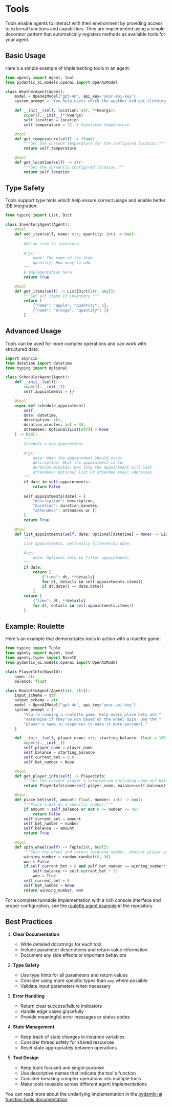 # Tools

Tools enable agents to interact with their environment by providing access to external functions and capabilities. They are implemented using a simple decorator pattern that automatically registers methods as available tools for your agent.

## Basic Usage

Here's a simple example of implementing tools in an agent:

```python
from agenty import Agent, tool
from pydantic_ai.models.openai import OpenAIModel

class WeatherAgent(Agent):
    model = OpenAIModel("gpt-4o", api_key="your-api-key")
    system_prompt = "You help users check the weather and get clothing recommendations."

    def __init__(self, location: str, **kwargs):
        super().__init__(**kwargs)
        self.location = location
        self.temperature = 72  # Simulated temperature

    @tool
    def get_temperature(self) -> float:
        """Get the current temperature for the configured location."""
        return self.temperature

    @tool
    def get_location(self) -> str:
        """Get the currently configured location."""
        return self.location
```

## Type Safety

Tools support type hints which help ensure correct usage and enable better IDE integration:

```python
from typing import List, Dict

class InventoryAgent(Agent):
    @tool
    def add_item(self, name: str, quantity: int) -> bool:
        """
        Add an item to inventory.
        
        Args:
            name: The name of the item
            quantity: How many to add
        """
        # Implementation here
        return True

    @tool
    def get_items(self) -> List[Dict[str, any]]:
        """Get all items in inventory."""
        return [
            {"name": "apple", "quantity": 5},
            {"name": "orange", "quantity": 3}
        ]
```

## Advanced Usage

Tools can be used for more complex operations and can work with structured data:

```python
import asyncio
from datetime import datetime
from typing import Optional

class SchedulerAgent(Agent):
    def __init__(self):
        super().__init__()
        self.appointments = {}

    @tool
    async def schedule_appointment(
        self,
        date: datetime,
        description: str,
        duration_minutes: int = 30,
        attendees: Optional[List[str]] = None
    ) -> bool:
        """
        Schedule a new appointment.

        Args:
            date: When the appointment should occur
            description: What the appointment is for
            duration_minutes: How long the appointment will last
            attendees: Optional list of attendee email addresses
        """
        if date in self.appointments:
            return False
            
        self.appointments[date] = {
            "description": description,
            "duration": duration_minutes,
            "attendees": attendees or []
        }
        return True

    @tool
    def list_appointments(self, date: Optional[datetime] = None) -> List[Dict]:
        """
        List appointments, optionally filtered by date.

        Args:
            date: Optional date to filter appointments
        """
        if date:
            return [
                {"time": dt, **details}
                for dt, details in self.appointments.items()
                if dt.date() == date.date()
            ]
        return [
            {"time": dt, **details}
            for dt, details in self.appointments.items()
        ]
```

## Example: Roulette

Here's an example that demonstrates tools in action with a roulette game:

```python
from typing import Tuple
from agenty import Agent, tool
from agenty.types import BaseIO
from pydantic_ai.models.openai import OpenAIModel

class PlayerInfo(BaseIO):
    name: str
    balance: float

class RouletteAgent(Agent[str, str]):
    input_schema = str
    output_schema = str
    model = OpenAIModel("gpt-4o", api_key="your-api-key")
    system_prompt = (
        "You're running a roulette game. Help users place bets and "
        "determine if they've won based on the wheel spin. Use the "
        "player's name in responses to make it more personal."
    )

    def __init__(self, player_name: str, starting_balance: float = 100.0):
        super().__init__()
        self.player_name = player_name
        self.balance = starting_balance
        self.current_bet = 0.0
        self.bet_number = None

    @tool
    def get_player_info(self) -> PlayerInfo:
        """Get the current player's information including name and balance."""
        return PlayerInfo(name=self.player_name, balance=self.balance)

    @tool
    def place_bet(self, amount: float, number: int) -> bool:
        """Place a bet on a specific number."""
        if amount > self.balance or not 0 <= number <= 36:
            return False
        self.current_bet = amount
        self.bet_number = number
        self.balance -= amount
        return True

    @tool
    def spin_wheel(self) -> Tuple[int, bool]:
        """Spin the wheel and return (winning number, whether player won)."""
        winning_number = random.randint(0, 36)
        won = False
        if self.current_bet > 0 and self.bet_number == winning_number:
            self.balance += self.current_bet * 35
            won = True
        self.current_bet = 0
        self.bet_number = None
        return winning_number, won
```

For a complete runnable implementation with a rich console interface and proper configuration, see the [roulette agent example](https://github.com/jonchun/agenty/blob/main/examples/roulette_agent.py) in the repository.

## Best Practices

1. **Clear Documentation**
   - Write detailed docstrings for each tool
   - Include parameter descriptions and return value information
   - Document any side effects or important behaviors

2. **Type Safety**
   - Use type hints for all parameters and return values
   - Consider using more specific types than `any` where possible
   - Validate input parameters when necessary

3. **Error Handling**
   - Return clear success/failure indicators
   - Handle edge cases gracefully
   - Provide meaningful error messages or status codes

4. **State Management**
   - Keep track of state changes in instance variables
   - Consider thread safety for shared resources
   - Reset state appropriately between operations

5. **Tool Design**
   - Keep tools focused and single-purpose
   - Use descriptive names that indicate the tool's function
   - Consider breaking complex operations into multiple tools
   - Make tools reusable across different agent implementations

You can read more about the underlying implementation in the [pydantic-ai function tools documentation](https://ai.pydantic.dev/tools/).
